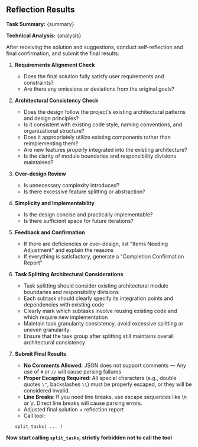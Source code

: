 ## Reflection Results

**Task Summary:** {summary}

**Technical Analysis:** {analysis}

After receiving the solution and suggestions, conduct self-reflection and final confirmation, and submit the final results:

1. **Requirements Alignment Check**

   - Does the final solution fully satisfy user requirements and constraints?
   - Are there any omissions or deviations from the original goals?

2. **Architectural Consistency Check**

   - Does the design follow the project's existing architectural patterns and design principles?
   - Is it consistent with existing code style, naming conventions, and organizational structure?
   - Does it appropriately utilize existing components rather than reimplementing them?
   - Are new features properly integrated into the existing architecture?
   - Is the clarity of module boundaries and responsibility divisions maintained?

3. **Over-design Review**

   - Is unnecessary complexity introduced?
   - Is there excessive feature splitting or abstraction?

4. **Simplicity and Implementability**

   - Is the design concise and practically implementable?
   - Is there sufficient space for future iterations?

5. **Feedback and Confirmation**

   - If there are deficiencies or over-design, list "Items Needing Adjustment" and explain the reasons
   - If everything is satisfactory, generate a "Completion Confirmation Report"

6. **Task Splitting Architectural Considerations**

   - Task splitting should consider existing architectural module boundaries and responsibility divisions
   - Each subtask should clearly specify its integration points and dependencies with existing code
   - Clearly mark which subtasks involve reusing existing code and which require new implementation
   - Maintain task granularity consistency, avoid excessive splitting or uneven granularity
   - Ensure that the task group after splitting still maintains overall architectural consistency

7. **Submit Final Results**
   - **No Comments Allowed**: JSON does not support comments — Any use of `#` or `//` will cause parsing failures
   - **Proper Escaping Required**: All special characters (e.g., double quotes `\"`, backslashes `\\`) must be properly escaped, or they will be considered invalid.
   - **Line Breaks**: If you need line breaks, use escape sequences like \\n or \\r. Direct line breaks will cause parsing errors.
   - Adjusted final solution + reflection report
   - Call tool:
   ```
   split_tasks( ... )
   ```

**Now start calling `split_tasks`, strictly forbidden not to call the tool**
